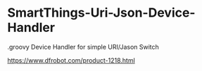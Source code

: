 # SmartThings-Uri-Json-Device-Handler
.groovy Device Handler for simple URI/Jason Switch

https://www.dfrobot.com/product-1218.html
